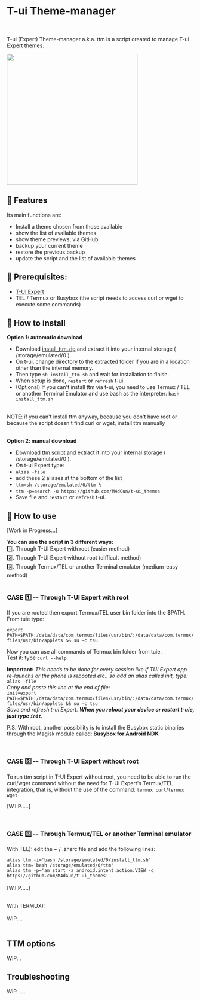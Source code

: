 # T-ui Theme-manager
<br>

T-ui (Expert) Theme-manager a.k.a. ttm is a script created to manage T-ui Expert themes.


<img src="https://github.com/M4dGun/t-ui_themes/blob/main/theme-manager/ttm_example.jpg" data-canonical-src="https://github.com/M4dGun/t-ui_themes/blob/main/theme-manager/ttm_example.jpg" width="350" />
<br>


## 📌 Features

Its main functions are:

* Install a theme chosen from those available
* show the list of available themes
* show theme previews, via GitHub
* backup your current theme
* restore the previous backup
* update the script and the list of available themes

## 📌 Prerequisites:
* [T-UI Expert](https://github.com/v1nc/T-UI-Expert/releases/download/v0.4.4e/de.reckendrees.systems.tui.expert_fdroid_v.0.4.4e.apk)
* TEL / Termux or Busybox (the script needs to access curl or wget to execute some commands)


## 📌 How to install

**Option 1: automatic download**
* Download [install_ttm.zip](https://github.com/M4dGun/t-ui_themes/raw/main/theme-manager/install_ttm1.zip) and extract it into your internal storage ( /storage/emulated/0 ).
* On t-ui, change directory to the extracted folder if you are in a location other than the internal memory. 
* Then type `sh install_ttm.sh` and wait for installation to finish.
* When setup is done, `restart` or `refresh` t-ui.
* (Optional) If you can't install ttm via t-ui, you need to use Termux / TEL or another Terminal Emulator and use bash as the interpreter: `bash install_ttm.sh`

<br>
NOTE: if you can't install ttm anyway, because you don't have root or because the script doesn't find curl or wget, install ttm manually<br>
<br>

**Option 2: manual download**
* Download [ttm script](https://github.com/M4dGun/t-ui_themes/raw/main/theme-manager/ttm.zip) and extract it into your internal storage ( /storage/emulated/0 ).
* On t-ui Expert type:
* `alias -file`
* add these 2 aliases at the bottom of the list
* `ttm=sh /storage/emulated/0/ttm %`
* `ttm -p=search -u https://github.com/M4dGun/t-ui_themes`
* Save file and `restart` or `refresh` t-ui.


## 📌 How to use 

[Work in Progress...]

**You can use the script in 3 different ways:<br>**
1️⃣. Through T-UI Expert with root (easier method)<br>
2️⃣. Through T-UI Expert without root (difficult method)<br>
3️⃣. Through Termux/TEL or another Terminal emulator (medium-easy method)<br>
<br>

### CASE 1️⃣ -- Through T-UI Expert with root

If you are rooted then export Termux/TEL user bin folder into the $PATH. From tuie type:

`export PATH=$PATH:/data/data/com.termux/files/usr/bin/:/data/data/com.termux/files/usr/bin/applets && su -c tsu`
      
Now you can use all commands of Termux bin folder from tuie. <br>
Test it: type `curl --help`<br>

**Important:** *This needs to be done for every session like if TUI Expert app re-launchs or the phone is rebooted etc.. so add an alias called init, type:*<br>
`alias -file` <br>
*Copy and paste this line at the end of file:*<br>
`init=export PATH=$PATH:/data/data/com.termux/files/usr/bin/:/data/data/com.termux/files/usr/bin/applets && su -c tsu` <br>
*Save and refresh t-ui Expert.*
***When you reboot your device or restart t-uie, just type `init`.*** <br>

P.S. With root, another possibility is to install the Busybox static binaries through the Magisk module called: **Busybox for Android NDK**

<br>

### CASE 2️⃣ -- Through T-UI Expert without root



To run ttm script in T-UI Expert without root, you need to be able to run the curl/wget command without the need for T-UI Expert's Termux/TEL integration, that is, without the use of the command: `termux curl`/`termux wget`

[W.I.P.....]

<br>

### CASE 3️⃣ -- Through Termux/TEL or another Terminal emulator

With TEL):
edit the ~ / .zhsrc file and add the following lines:

`alias ttm -i='bash /storage/emulated/0/install_ttm.sh'`<br>
`alias ttm='bash /storage/emulated/0/ttm'`<br>
`alias ttm -p='am start -a android.intent.action.VIEW -d https://github.com/M4dGun/t-ui_themes'`<br>
<br>
[W.I.P.....]<br>
<br>

With TERMUX):<br>
<br>
WIP....<br>
<br>

## TTM options
WIP...



  
  ## Troubleshooting
  
  WiP......
